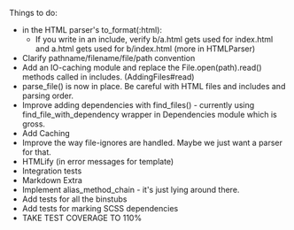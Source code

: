 Things to do:

- in the HTML parser's to_format(:html):
  - If you write <!-- @include a --> in an include, verify b/a.html gets used for index.html and a.html gets used for b/index.html (more in HTMLParser)
- Clarify pathname/filename/file/path convention
- Add an IO-caching module and replace the File.open(path).read() methods called in includes. (AddingFiles#read)
- parse_file() is now in place. Be careful with HTML files and includes and parsing order.
- Improve adding dependencies with find_files() - currently using find_file_with_dependency wrapper in Dependencies module which is gross.
- Add Caching
- Improve the way file-ignores are handled. Maybe we just want a parser for that.
- HTMLify (in error messages for template)
- Integration tests
- Markdown Extra
- Implement alias_method_chain - it's just lying around there.
- Add tests for all the binstubs
- Add tests for marking SCSS dependencies
- TAKE TEST COVERAGE TO 110%